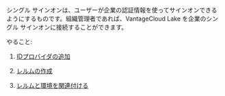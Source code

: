 シングル サインオンは、ユーザーが企業の認証情報を使ってサインオンできるようにするものです。組織管理者であれば、VantageCloud Lake を企業のシングル サインオンに接続することができます。

やること:

1.  [IDプロバイダの追加](whf1680184025148.md)

2.  [レルムの作成](ruf1680184116601.md)

3.  [レルムと環境を関連付ける](jbj1680184191443.md)
